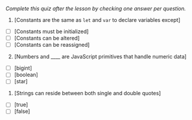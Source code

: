 *Complete this quiz after the lesson by checking one answer per question.*

1. [Constants are the same as `let` and `var` to declare variables except]

- [ ] [Constants must be initialized]
- [ ] [Constants can be altered]
- [ ] [Constants can be reassigned]

2. [Numbers and ____ are JavaScript primitives that handle numeric data]

- [ ] [bigint]
- [ ] [boolean]
- [ ] [star]

1. [Strings can reside between both single and double quotes]
   
- [ ] [true]
- [ ] [false]